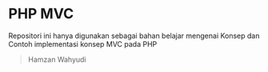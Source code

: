 # PHP MVC

Repositori ini hanya digunakan sebagai bahan belajar mengenai Konsep dan Contoh implementasi konsep MVC pada PHP

> Hamzan Wahyudi
